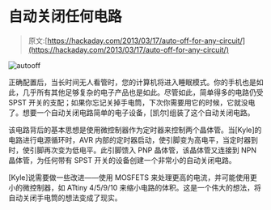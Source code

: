 # 自动关闭任何电路

> 原文:[https://hackaday.com/2013/03/17/auto-off-for-any-circuit/](https://hackaday.com/2013/03/17/auto-off-for-any-circuit/)

![autooff](../Images/dd526548878788408307ac777d99181a.png)

正确配置后，当长时间无人看管时，您的计算机将进入睡眠模式。你的手机也是如此，几乎所有其他足够复杂的电子产品也是如此。尽管如此，简单得多的电路仍受 SPST 开关的支配；如果你忘记关掉手电筒，下次你需要用它的时候，它就没电了。想要一个自动关闭电路简单的电子设备，[凯尔]组装了这个自动关闭电路。

该电路背后的基本思想是使用微控制器作为定时器来控制两个晶体管。当[Kyle]的电路进行电源循环时，AVR 内部的定时器启动，使引脚变为高电平，当定时器到时，使引脚再次变为低电平。此引脚馈入 PNP 晶体管，该晶体管又连接到 NPN 晶体管，为任何带有 SPST 开关的设备创建一个非常小的自动关闭电路。

[Kyle]说需要做一些改进——使用 MOSFETS 来处理更高的电流，并可能使用更小的微控制器，如 ATtiny 4/5/9/10 来缩小电路的体积。这是一个伟大的想法，将自动关闭手电筒的想法变成了现实。